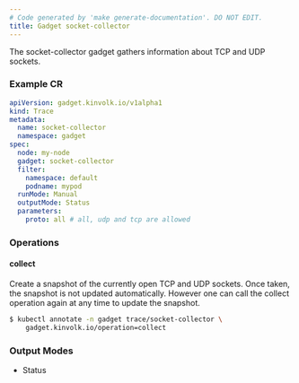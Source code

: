 ```yaml
---
# Code generated by 'make generate-documentation'. DO NOT EDIT.
title: Gadget socket-collector
---
```


The socket-collector gadget gathers information about TCP and UDP sockets.

### Example CR

```yaml
apiVersion: gadget.kinvolk.io/v1alpha1
kind: Trace
metadata:
  name: socket-collector
  namespace: gadget
spec:
  node: my-node
  gadget: socket-collector
  filter:
    namespace: default
    podname: mypod
  runMode: Manual
  outputMode: Status
  parameters:
    proto: all # all, udp and tcp are allowed
```

### Operations


#### collect

Create a snapshot of the currently open TCP and UDP sockets. Once taken, the snapshot is not updated automatically. However one can call the collect operation again at any time to update the snapshot.

```bash
$ kubectl annotate -n gadget trace/socket-collector \
    gadget.kinvolk.io/operation=collect
```

### Output Modes

* Status
